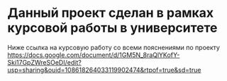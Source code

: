 # Данный проект сделан в рамках курсовой работы в университете
Ниже ссылка на курсовую работу со всеми пояснениями по проекту
https://docs.google.com/document/d/1GM5N_8raQlYKofY-Ski17GpZWreSOeDI/edit?usp=sharing&ouid=108618264033119902474&rtpof=true&sd=true
